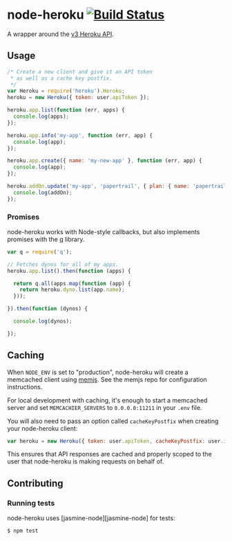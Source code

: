 # node-heroku [![Build Status](https://travis-ci.org/jclem/node-heroku.png?branch=development)](https://travis-ci.org/jclem/node-heroku)

A wrapper around the [v3 Heroku API][platform-api-reference].

## Usage

```javascript
/* Create a new client and give it an API token
 * as well as a cache key postfix.
 */
var Heroku = require('heroku').Heroku;
heroku = new Heroku({ token: user.apiToken });

heroku.app.list(function (err, apps) {
  console.log(apps);
});

heroku.app.info('my-app', function (err, app) {
  console.log(app);
});

heroku.app.create({ name: 'my-new-app' }, function (err, app) {
  console.log(app);
});

heroku.addOn.update('my-app', 'papertrail', { plan: { name: 'papertrail:fixa' } }, function (err, addOn) {
  console.log(addOn);
});
```

### Promises

node-heroku works with Node-style callbacks, but also implements promises with the [q][q] library.

```javascript
var q = require('q');

// Fetches dynos for all of my apps.
heroku.app.list().then(function (apps) {

  return q.all(apps.map(function (app) {
    return heroku.dyno.list(app.name);
  }));

}).then(function (dynos) {

  console.log(dynos);

});
```

## Caching

When `NODE_ENV` is set to "production", node-heroku will create a memcached client using [memjs][memjs]. See the memjs repo for configuration instructions.

For local development with caching, it's enough to start a memcached server and set `MEMCACHIER_SERVERS` to `0.0.0.0:11211` in your `.env` file.

You will also need to pass an option called `cacheKeyPostfix` when creating your node-heroku client:

```javascript
var heroku = new Heroku({ token: user.apiToken, cacheKeyPostfix: user.id });
```

This ensures that API responses are cached and properly scoped to the user that node-heroku is making requests on behalf of.

## Contributing

### Running tests

node-heroku uses [jasmine-node][jasmine-node] for tests:

```javascript
$ npm test
```

[platform-api-reference]: https://devcenter.heroku.com/articles/platform-api-reference
[q]: https://github.com/kriskowal/q
[memjs]: https://github.com/alevy/memjs
[jasmien-node]: https://github.com/mhevery/jasmine-node

